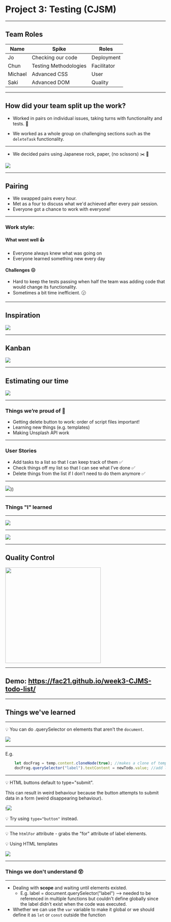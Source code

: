 # Project 3: Testing (CJSM)

---

## Team Roles

|Name| Spike| Roles |
|----|------|-------|
|Jo|Checking our code|Deployment |
|Chun|Testing Methodologies|Facilitator|
|Michael|Advanced CSS|User |
|Saki|Advanced DOM|Quality|

---

## How did your team split up the work?

- Worked in pairs on individual issues, taking turns with functionality and tests. :pear:

- We worked as a whole group on challenging sections such as the `deleteTask` functionality.

---

- We decided pairs using Japanese rock, paper, (no scissors) :scissors: :newspaper: 

![](https://media.giphy.com/media/xT5LMAdo32VA6idIfS/giphy.gif)

---

## Pairing

- We swapped pairs every hour.
- Met as a four to discuss what we'd achieved after every pair session.
- Everyone got a chance to work with everyone!

---

### Work style: 
#### What went well :+1: 

- Everyone always knew what was going on
- Everyone learned something new every day

#### Challenges :confounded: 
- Hard to keep the tests passing when half the team was adding code that would change its functionality.
- Sometimes a bit time inefficient. :clock230: 

---

## Inspiration

![](https://i.imgur.com/2VdsyQE.png)

---

## Kanban

![](https://i.imgur.com/uumtDYi.png)

---

## Estimating our time

![](https://i.imgur.com/9pV5jXv.gif)

---

### Things we’re proud of :muscle: 

- Getting delete button to work: order of script files important!
- Learning new things (e.g. templates)
- Making Unsplash API work

---

### User Stories

- Add tasks to a list so that I can keep track of them ✅
- Check things off my list so that I can see what I’ve done ✅
- Delete things from the list if I don’t need to do them anymore ✅

---

![](https://user-images.githubusercontent.com/31373245/112510796-b1ebf900-8d89-11eb-9698-062da9dcbca2.png)))

---

### Things "I" learned

---

![](https://media.giphy.com/media/C1dmtEuMtJqMg/giphy.gif)

---

![](https://media.giphy.com/media/fsjK6leLSkCTS/giphy.gif)

---


## Quality Control

  <img width="300" height="300" src="https://media.giphy.com/media/lQU2qiBHaVclxblJ1E/giphy-downsized.gif">

---


## Demo: https://fac21.github.io/week3-CJMS-todo-list/


---

## Things we've learned

---

:bulb: You can do .querySelector on elements that aren't the `document`. 

![](https://media.giphy.com/media/2sddCIZRYfiPlNeLZn/giphy.gif)

---

E.g.

``` javascript
    let docFrag = temp.content.cloneNode(true); //makes a clone of template 
    docFrag.querySelector("label").textContent = newTodo.value; //add label content
```

---


:bulb: HTML buttons default to type="submit". 

This can result in weird behaviour because the button attempts to submit data in a form (weird disappearing behaviour).

!![](https://media.giphy.com/media/4bpK2k0Yru5Us/giphy.gif)

:bulb: Try using `type="button"` instead.

---

:bulb: The `htmlFor` attribute - grabs the "for" attribute of label elements.

:bulb: Using HTML templates

![](https://media.giphy.com/media/3oz8xRF0v9WMAUVLNK/giphy.gif)

---

### Things we don't understand :dizzy_face: 

---

- Dealing with **scope** and waiting until elements existed. 
    - E.g. label = document.querySelector("label") --> needed to be referenced in multiple functions but couldn't define globally since the label didn't exist when the code was executed. 
- Whether we can use the `var` variable to make it global or we should define it as `let` or `const` outside the function
